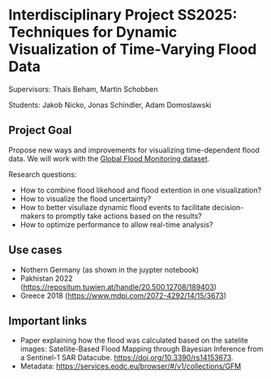 # Interdisciplinary Project SS2025: Techniques for Dynamic Visualization of Time-Varying Flood Data

Supervisors: Thais Beham, Martin Schobben

Students:
 Jakob Nicko, Jonas Schindler, Adam Domoslawski


 ## Project Goal
 Propose new ways and improvements for visualizing time-dependent flood data. We will work with the [Global Flood Monitoring dataset](https://www.tuwien.at/en/mg/geo/rs/open-data/gfm).

 Research questions:

 * How to combine flood likehood and flood extention in one visualization?
 * How to visualize the flood uncertainty?
 * How to better visuliaze dynamic flood events to facilitate decision-makers to promptly take actions based on the results? 
 * How to optimize performance to allow real-time analysis?

 ## Use cases 

 * Nothern Germany (as shown in the juypter notebook)
 * Pakhistan 2022 (https://repositum.tuwien.at/handle/20.500.12708/189403)
 * Greece 2018 (https://www.mdpi.com/2072-4292/14/15/3673)

 ## Important links

 * Paper explaining how the flood was calculated based on the satelite images: Satellite-Based Flood Mapping through Bayesian Inference from a Sentinel-1 SAR Datacube. https://doi.org/10.3390/rs14153673.
 * Metadata: https://services.eodc.eu/browser/#/v1/collections/GFM








